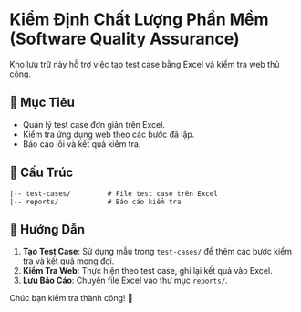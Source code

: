 # Kiểm Định Chất Lượng Phần Mềm (Software Quality Assurance)

Kho lưu trữ này hỗ trợ việc tạo test case bằng Excel và kiểm tra web thủ công.

## 📌 Mục Tiêu

- Quản lý test case đơn giản trên Excel.
- Kiểm tra ứng dụng web theo các bước đã lập.
- Báo cáo lỗi và kết quả kiểm tra.

## 📂 Cấu Trúc

```
|-- test-cases/         # File test case trên Excel
|-- reports/            # Báo cáo kiểm tra
```

## 🚀 Hướng Dẫn

1. **Tạo Test Case**: Sử dụng mẫu trong `test-cases/` để thêm các bước kiểm tra và kết quả mong đợi.
2. **Kiểm Tra Web**: Thực hiện theo test case, ghi lại kết quả vào Excel.
3. **Lưu Báo Cáo**: Chuyển file Excel vào thư mục `reports/`.

Chúc bạn kiểm tra thành công! 🎉
